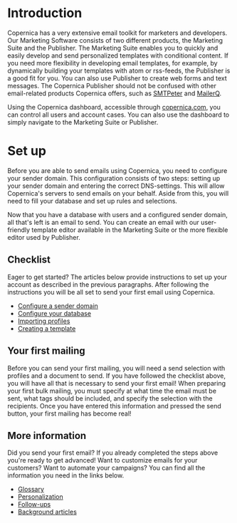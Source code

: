 # Introduction

Copernica has a very extensive email toolkit for marketers and developers. Our Marketing Software consists of two different products, the Marketing Suite and the Publisher. The Marketing Suite enables you to quickly and easily develop and send personalized templates with conditional content. If you need more flexibility in developing email templates, for example, by dynamically building your templates with atom or rss-feeds, the Publisher is a good fit for you. You can also use Publisher to create web forms and text messages. The Copernica Publisher should not be confused with other email-related products Copernica offers, such as [SMTPeter](https://www.smtpeter.com) and [MailerQ](https://www.mailerq.com).

Using the Copernica dashboard, accessible through [copernica.com](https://www.copernica.com), you can control all users and account cases. You can also use the dashboard to simply navigate to the Marketing Suite or Publisher.

# Set up

Before you are able to send emails using Copernica, you need to configure your sender domain. This configuration consists of two steps: setting up your sender domain and entering the correct DNS-settings. This will allow Copernica's servers to send emails on your behalf. Aside from this, you will need to fill your database and set up rules and selections.

Now that you have a database with users and a configured sender domain, all that's left is an email to send. You can create an email with our user-friendly template editor available in the Marketing Suite or the more flexible editor used by Publisher.

## Checklist
Eager to get started? The articles below provide instructions to set up your account as described in the previous paragraphs. After following the instructions you will be all set 
to send your first email using Copernica. 

* [Configure a sender domain](quick-sender-domain-guide)
* [Configure your database](quick-database-guide)
* [Importing profiles](database-import)
* [Creating a template](templates)

## Your first mailing
Before you can send your first mailing, you will need a send selection with profiles and a document to send. If you have followed the checklist above, you will have all that is necessary to send your first email! When preparing your first bulk mailing, you must specify at what time the email must be sent, what tags should be included, and specify the selection with the recipients. Once you have entered this information and pressed the send button, your first mailing has become real!

## More information

Did you send your first email? If you already completed the steps above 
you're ready to get advanced! Want to customize emails for your customers? 
Want to automate your campaigns? You can find all the information you 
need in the links below.

* [Glossary](definitions)
* [Personalization](personalization)
* [Follow-ups](followups)
* [Background articles](tips-and-tricks)
